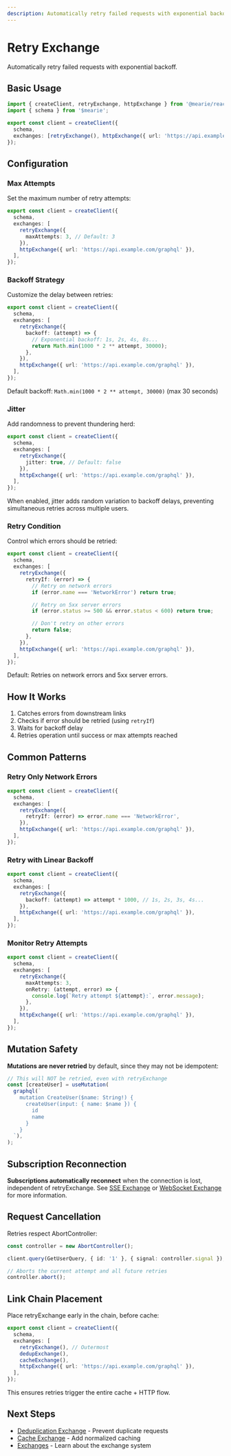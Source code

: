 ```yaml
---
description: Automatically retry failed requests with exponential backoff. Configure max attempts, backoff strategy, jitter, and retry conditions for network errors.
---
```


# Retry Exchange

Automatically retry failed requests with exponential backoff.

## Basic Usage

```typescript
import { createClient, retryExchange, httpExchange } from '@mearie/react'; // or @mearie/vue, @mearie/svelte, @mearie/solid
import { schema } from '$mearie';

export const client = createClient({
  schema,
  exchanges: [retryExchange(), httpExchange({ url: 'https://api.example.com/graphql' })],
});
```

## Configuration

### Max Attempts

Set the maximum number of retry attempts:

```typescript
export const client = createClient({
  schema,
  exchanges: [
    retryExchange({
      maxAttempts: 3, // Default: 3
    }),
    httpExchange({ url: 'https://api.example.com/graphql' }),
  ],
});
```

### Backoff Strategy

Customize the delay between retries:

```typescript
export const client = createClient({
  schema,
  exchanges: [
    retryExchange({
      backoff: (attempt) => {
        // Exponential backoff: 1s, 2s, 4s, 8s...
        return Math.min(1000 * 2 ** attempt, 30000);
      },
    }),
    httpExchange({ url: 'https://api.example.com/graphql' }),
  ],
});
```

Default backoff: `Math.min(1000 * 2 ** attempt, 30000)` (max 30 seconds)

### Jitter

Add randomness to prevent thundering herd:

```typescript
export const client = createClient({
  schema,
  exchanges: [
    retryExchange({
      jitter: true, // Default: false
    }),
    httpExchange({ url: 'https://api.example.com/graphql' }),
  ],
});
```

When enabled, jitter adds random variation to backoff delays, preventing simultaneous retries across multiple users.

### Retry Condition

Control which errors should be retried:

```typescript
export const client = createClient({
  schema,
  exchanges: [
    retryExchange({
      retryIf: (error) => {
        // Retry on network errors
        if (error.name === 'NetworkError') return true;

        // Retry on 5xx server errors
        if (error.status >= 500 && error.status < 600) return true;

        // Don't retry on other errors
        return false;
      },
    }),
    httpExchange({ url: 'https://api.example.com/graphql' }),
  ],
});
```

Default: Retries on network errors and 5xx server errors.

## How It Works

1. Catches errors from downstream links
2. Checks if error should be retried (using `retryIf`)
3. Waits for backoff delay
4. Retries operation until success or max attempts reached

## Common Patterns

### Retry Only Network Errors

```typescript
export const client = createClient({
  schema,
  exchanges: [
    retryExchange({
      retryIf: (error) => error.name === 'NetworkError',
    }),
    httpExchange({ url: 'https://api.example.com/graphql' }),
  ],
});
```

### Retry with Linear Backoff

```typescript
export const client = createClient({
  schema,
  exchanges: [
    retryExchange({
      backoff: (attempt) => attempt * 1000, // 1s, 2s, 3s, 4s...
    }),
    httpExchange({ url: 'https://api.example.com/graphql' }),
  ],
});
```

### Monitor Retry Attempts

```typescript
export const client = createClient({
  schema,
  exchanges: [
    retryExchange({
      maxAttempts: 3,
      onRetry: (attempt, error) => {
        console.log(`Retry attempt ${attempt}:`, error.message);
      },
    }),
    httpExchange({ url: 'https://api.example.com/graphql' }),
  ],
});
```

## Mutation Safety

**Mutations are never retried** by default, since they may not be idempotent:

```typescript
// This will NOT be retried, even with retryExchange
const [createUser] = useMutation(
  graphql(`
    mutation CreateUser($name: String!) {
      createUser(input: { name: $name }) {
        id
        name
      }
    }
  `),
);
```

## Subscription Reconnection

**Subscriptions automatically reconnect** when the connection is lost, independent of retryExchange. See [SSE Exchange](/exchanges/sse) or [WebSocket Exchange](/exchanges/ws) for more information.

## Request Cancellation

Retries respect AbortController:

```typescript
const controller = new AbortController();

client.query(GetUserQuery, { id: '1' }, { signal: controller.signal });

// Aborts the current attempt and all future retries
controller.abort();
```

## Link Chain Placement

Place retryExchange early in the chain, before cache:

```typescript
export const client = createClient({
  schema,
  exchanges: [
    retryExchange(), // Outermost
    dedupExchange(),
    cacheExchange(),
    httpExchange({ url: 'https://api.example.com/graphql' }),
  ],
});
```

This ensures retries trigger the entire cache + HTTP flow.

## Next Steps

- [Deduplication Exchange](/exchanges/dedup) - Prevent duplicate requests
- [Cache Exchange](/exchanges/cache) - Add normalized caching
- [Exchanges](/guides/links) - Learn about the exchange system
